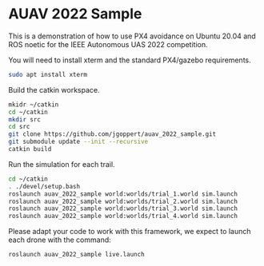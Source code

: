 # AUAV 2022 Sample

This is a demonstration of how to use PX4 avoidance on Ubuntu 20.04 and ROS noetic for the IEEE Autonomous UAS 2022 competition.

You will need to install xterm and the standard PX4/gazebo requirements.
```bash
sudo apt install xterm
```

Build the catkin workspace.
```bash
mkidr ~/catkin
cd ~/catkin
mkdir src
cd src
git clone https://github.com/jgoppert/auav_2022_sample.git
git submodule update --init --recursive
catkin build
```

Run the simulation for each trail.
```bash
cd ~/catkin
. ./devel/setup.bash
roslaunch auav_2022_sample world:worlds/trial_1.world sim.launch
roslaunch auav_2022_sample world:worlds/trial_2.world sim.launch
roslaunch auav_2022_sample world:worlds/trial_3.world sim.launch
roslaunch auav_2022_sample world:worlds/trial_4.world sim.launch
```

Please adapt your code to work with this framework, we expect to launch
each drone with the command:
```bash
roslaunch auav_2022_sample live.launch
```
